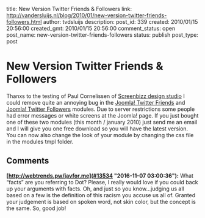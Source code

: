 title: New Version Twitter Friends & Followers
link: http://vandersluijs.nl/blog/2010/01/new-version-twitter-friends-followers.html
author: tvdsluijs
description: 
post_id: 339
created: 2010/01/15 20:56:00
created_gmt: 2010/01/15 20:56:00
comment_status: open
post_name: new-version-twitter-friends-followers
status: publish
post_type: post

# New Version Twitter Friends & Followers

Thanxs to the testing of Paul Cornelissen of [Screenbizz design studio](http://www.screenbizz.nl/) I could remove quite an annoying bug in the [Joomla! Twitter Friends](http://www.iamboredsoiblog.eu/2009/12/14/twitter-friends-module-for-joomla/) and [Joomla! Twitter Followers](http://www.iamboredsoiblog.eu/2009/12/14/twitter-followers-module-for-joomla/) modules. Due to server restrictions some people had error messages or white screens at the Joomla! page. If you just bought one of these two modules (this month / january 2010) just send me an email and I will give you one free download so you will have the latest version. You can now also change the look of your module by changing the css file in the modules tmpl folder.

## Comments

**[http://webtrends.pw/javfor.me](#13534 "2016-11-07 03:00:36"):** What “facts” are you referring to Dot? Please, I really would love if you could back up your arguments with facts. Oh, and just so you know…judging us all based on a few is the definition of this racism you accuse us all of. Granted your judgement is based on spoken word, not skin color, but the concept is the same. So, good job!

